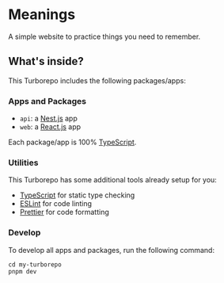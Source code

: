 # Meanings

A simple website to practice things you need to remember.

## What's inside?

This Turborepo includes the following packages/apps:

### Apps and Packages

- `api`: a [Nest.js](https://nestjs.com/) app
- `web`: a [React.js](https://es.react.dev/) app

Each package/app is 100% [TypeScript](https://www.typescriptlang.org/).

### Utilities

This Turborepo has some additional tools already setup for you:

- [TypeScript](https://www.typescriptlang.org/) for static type checking
- [ESLint](https://eslint.org/) for code linting
- [Prettier](https://prettier.io) for code formatting

### Develop

To develop all apps and packages, run the following command:

```
cd my-turborepo
pnpm dev
